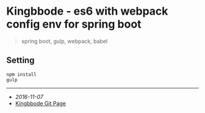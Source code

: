 # Kingbbode - es6 with webpack config env for spring boot

> spring boot, gulp, webpack, babel

## Setting
```
npm install
gulp
```
 
---
 
* *2016-11-07*  
* [Kingbbode Git Page](http://kingbbode.github.io)